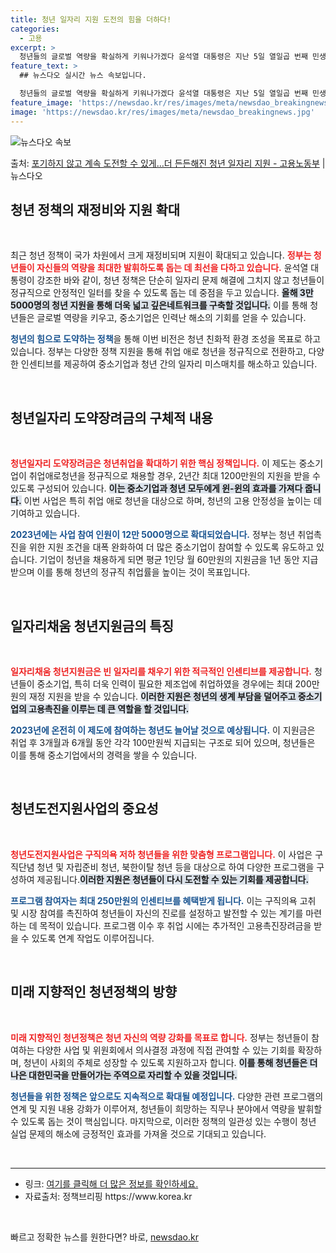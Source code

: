 ```yaml
---
title: 청년 일자리 지원 도전의 힘을 더하다!
categories:
  - 고용
excerpt: >
  청년들의 글로벌 역량을 확실하게 키워나가겠다 윤석열 대통령은 지난 5일 열일곱 번째 민생 토론회 청년의 힘으…
feature_text: >
  ## 뉴스다오 실시간 뉴스 속보입니다.

  청년들의 글로벌 역량을 확실하게 키워나가겠다 윤석열 대통령은 지난 5일 열일곱 번째 민생 토론회 청년의 힘으…
feature_image: 'https://newsdao.kr/res/images/meta/newsdao_breakingnews.jpg'
image: 'https://newsdao.kr/res/images/meta/newsdao_breakingnews.jpg'
---
```


![뉴스다오 속보](https://newsdao.kr/res/images/meta/newsdao_breakingnews.jpg)

<p>출처: <a href="https://newsdao.kr/3333" rel="dofollow">포기하지 않고 계속 도전할 수 있게…더 든든해진 청년 일자리 지원 - 고용노동부</a> | 뉴스다오</p>

<h2 data-ke-size="size26">청년 정책의 재정비와 지원 확대</h2>

<p data-ke-size="size16">&nbsp;</p>

최근 청년 정책이 국가 차원에서 크게 재정비되며 지원이 확대되고 있습니다. <b><span style="color: #ee2323;">정부는 청년들이 자신들의 역량을 최대한 발휘하도록 돕는 데 최선을 다하고 있습니다.</span></b> 윤석열 대통령이 강조한 바와 같이, 청년 정책은 단순히 일자리 문제 해결에 그치지 않고 청년들이 정규직으로 안정적인 일터를 찾을 수 있도록 돕는 데 중점을 두고 있습니다. <b><span style="background-color: #21538527;">올해 3만 5000명의 청년 지원을 통해 더욱 넓고 깊은네트워크를 구축할 것입니다.</span></b> 이를 통해 청년들은 글로벌 역량을 키우고, 중소기업은 인력난 해소의 기회를 얻을 수 있습니다. 

<b><span style="color: #1a5490;">청년의 힘으로 도약하는 정책</span></b>을 통해 이번 비전은 청년 친화적 환경 조성을 목표로 하고 있습니다. 정부는 다양한 정책 지원을 통해 취업 애로 청년을 정규직으로 전환하고, 다양한 인센티브를 제공하여 중소기업과 청년 간의 일자리 미스매치를 해소하고 있습니다.

<p data-ke-size="size16">&nbsp;</p>

<h2 data-ke-size="size26">청년일자리 도약장려금의 구체적 내용</h2>

<p data-ke-size="size16">&nbsp;</p>

<b><span style="color: #ee2323;">청년일자리 도약장려금은 청년취업을 확대하기 위한 핵심 정책입니다.</span></b> 이 제도는 중소기업이 취업애로청년을 정규직으로 채용할 경우, 2년간 최대 1200만원의 지원을 받을 수 있도록 구성되어 있습니다. <b><span style="background-color: #21538527;">이는 중소기업과 청년 모두에게 윈-윈의 효과를 가져다 줍니다.</span></b> 이번 사업은 특히 취업 애로 청년을 대상으로 하며, 청년의 고용 안정성을 높이는 데 기여하고 있습니다.

<b><span style="color: #1a5490;">2023년에는 사업 참여 인원이 12만 5000명으로 확대되었습니다.</span></b> 정부는 청년 취업촉진을 위한 지원 조건을 대폭 완화하여 더 많은 중소기업이 참여할 수 있도록 유도하고 있습니다. 기업이 청년을 채용하게 되면 평균 1인당 월 60만원의 지원금을 1년 동안 지급받으며 이를 통해 청년의 정규직 취업률을 높이는 것이 목표입니다.

<p data-ke-size="size16">&nbsp;</p>

<h2 data-ke-size="size26">일자리채움 청년지원금의 특징</h2>

<p data-ke-size="size16">&nbsp;</p>

<b><span style="color: #ee2323;">일자리채움 청년지원금은 빈 일자리를 채우기 위한 적극적인 인센티브를 제공합니다.</span></b> 청년들이 중소기업, 특히 더욱 인력이 필요한 제조업에 취업하였을 경우에는 최대 200만원의 재정 지원을 받을 수 있습니다. <b><span style="background-color: #21538527;">이러한 지원은 청년의 생계 부담을 덜어주고 중소기업의 고용촉진을 이루는 데 큰 역할을 할 것입니다.</span></b> 

<b><span style="color: #1a5490;">2023년에 온전히 이 제도에 참여하는 청년도 늘어날 것으로 예상됩니다.</span></b> 이 지원금은 취업 후 3개월과 6개월 동안 각각 100만원씩 지급되는 구조로 되어 있으며, 청년들은 이를 통해 중소기업에서의 경력을 쌓을 수 있습니다.

<p data-ke-size="size16">&nbsp;</p>

<h2 data-ke-size="size26">청년도전지원사업의 중요성</h2>

<p data-ke-size="size16">&nbsp;</p>

<b><span style="color: #ee2323;">청년도전지원사업은 구직의욕 저하 청년들을 위한 맞춤형 프로그램입니다.</span></b> 이 사업은 구직단념 청년 및 자립준비 청년, 북한이탈 청년 등을 대상으로 하여 다양한 프로그램을 구성하여 제공됩니다.<b><span style="background-color: #21538527;">이러한 지원은 청년들이 다시 도전할 수 있는 기회를 제공합니다.</span></b> 

<b><span style="color: #1a5490;">프로그램 참여자는 최대 250만원의 인센티브를 혜택받게 됩니다.</span></b> 이는 구직의욕 고취 및 시장 참여를 촉진하여 청년들이 자신의 진로를 설정하고 발전할 수 있는 계기를 마련하는 데 목적이 있습니다. 프로그램 이수 후 취업 시에는 추가적인 고용촉진장려금을 받을 수 있도록 연계 작업도 이루어집니다.

<p data-ke-size="size16">&nbsp;</p>

<h2 data-ke-size="size26">미래 지향적인 청년정책의 방향</h2>

<p data-ke-size="size16">&nbsp;</p>

<b><span style="color: #ee2323;">미래 지향적인 청년정책은 청년 자신의 역량 강화를 목표로 합니다.</span></b> 정부는 청년들이 참여하는 다양한 사업 및 위원회에서 의사결정 과정에 직접 관여할 수 있는 기회를 확장하며, 청년이 사회의 주체로 성장할 수 있도록 지원하고자 합니다. <b><span style="background-color: #21538527;">이를 통해 청년들은 더 나은 대한민국을 만들어가는 주역으로 자리할 수 있을 것입니다.</span></b>

<b><span style="color: #1a5490;">청년들을 위한 정책은 앞으로도 지속적으로 확대될 예정입니다.</span></b> 다양한 관련 프로그램의 연계 및 지원 내용 강화가 이루어져, 청년들이 희망하는 직무나 분야에서 역량을 발휘할 수 있도록 돕는 것이 핵심입니다. 마지막으로, 이러한 정책의 일관성 있는 수행이 청년 실업 문제의 해소에 긍정적인 효과를 가져올 것으로 기대되고 있습니다.

<p data-ke-size="size16">&nbsp;</p> 

<hr>
<ul>
  <li>링크: <a href="https://newsdao.kr/3333">여기를 클릭해 더 많은 정보를 확인하세요.</a></li>
  <li>자료출처: 정책브리핑 https://www.korea.kr</li>
</ul>

<p data-ke-size="size16">&nbsp;</p>  

빠르고 정확한 뉴스를 원한다면? 바로, <a href="https://newsdao.kr" rel="dofollow">newsdao.kr</a>


